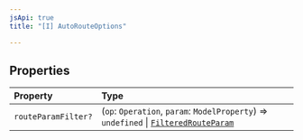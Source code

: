 ```yaml
---
jsApi: true
title: "[I] AutoRouteOptions"

---
```

## Properties

| Property | Type |
| :------ | :------ |
| `routeParamFilter?` | (`op`: `Operation`, `param`: `ModelProperty`) => `undefined` \| [`FilteredRouteParam`](FilteredRouteParam.md) |
